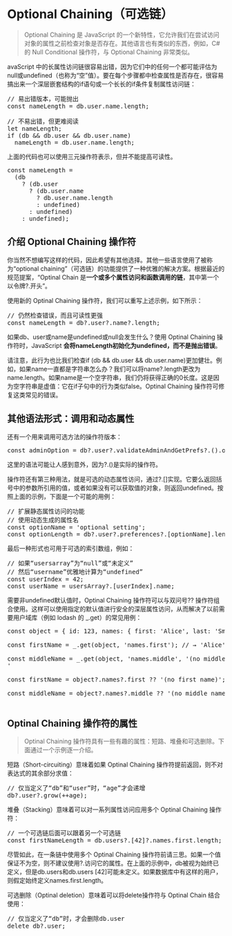 # Optional Chaining（可选链） #
> Optional Chaining 是 JavaScript 的一个新特性，它允许我们在尝试访问对象的属性之前检查对象是否存在。其他语言也有类似的东西，例如，C# 的 Null Conditional 操作符，与 Optional Chaining 非常类似。

avaScript 中的长属性访问链很容易出错，因为它们中的任何一个都可能评估为null或undefined（也称为“空”值）。要在每个步骤都中检查属性是否存在，很容易搞出来一个深层嵌套结构的if语句或一个长长的if条件复制属性访问链：

<pre>
// 易出错版本，可能抛出
const nameLength = db.user.name.length;

// 不易出错，但更难阅读
let nameLength;
if (db && db.user && db.user.name)
  nameLength = db.user.name.length;
</pre>

上面的代码也可以使用三元操作符表示，但并不能提高可读性。

<pre>
const nameLength =
  (db
    ? (db.user
      ? (db.user.name
        ? db.user.name.length
        : undefined)
      : undefined)
    : undefined);
</pre>

## 介绍 Optional Chaining 操作符 ##
你当然不想编写这样的代码，因此希望有其他选择。其他一些语言使用了被称为“optional chaining”（可选链）的功能提供了一种优雅的解决方案。根据最近的规范提案，“Optinal Chain 是**一个或多个属性访问和函数调用的链**，其中第一个以令牌?.开头”。

使用新的 Optinal Chaining 操作符，我们可以重写上述示例，如下所示：

<pre>
// 仍然检查错误，而且可读性更强
const nameLength = db?.user?.name?.length;
</pre>

如果db、user或name是undefined或null会发生什么？使用 Optinal Chaining 操作符时，JavaScript **会将nameLength初始化为undefined，而不是抛出错误**。

请注意，此行为也比我们检查if (db && db.user && db.user.name)更加健壮。例如，如果name一直都是字符串怎么办？我们可以将name?.length更改为name.length。如果name是一个空字符串，我们仍将获得正确的0长度。这是因为空字符串是虚值：它在if子句中的行为类似false。Optinal Chaining 操作符可修复这类常见的错误。


## 其他语法形式：调用和动态属性 ##
还有一个用来调用可选方法的操作符版本：

<pre>
const adminOption = db?.user?.validateAdminAndGetPrefs?.().option;
</pre>

这里的语法可能让人感到意外，因为?.()是实际的操作符。

操作符还有第三种用法，就是可选的动态属性访问，通过?.[]实现。它要么返回括号中的参数所引用的值，或者如果没有可以获取值的对象，则返回undefined。按照上面的示例，下面是一个可能的用例：

<pre>
// 扩展静态属性访问的功能
// 使用动态生成的属性名
const optionName = 'optional setting';
const optionLength = db?.user?.preferences?.[optionName].length;
</pre>

最后一种形式也可用于可选的索引数组，例如：

<pre>
// 如果“usersarray”为“null”或“未定义”
// 然后“username”优雅地计算为“undefined”
const userIndex = 42;
const userName = usersArray?.[userIndex].name;
</pre>

需要非undefined默认值时，Optinal Chaining 操作符可以与双问号?? 操作符组合使用。这样可以使用指定的默认值进行安全的深层属性访问，从而解决了以前需要用户域库（例如 lodash 的 _.get）的常见用例：

<pre>
const object = { id: 123, names: { first: 'Alice', last: 'Smith' }};

const firstName = _.get(object, 'names.first'); // → 'Alice'

const middleName = _.get(object, 'names.middle', '(no middle name)'); // → '(no middle name)
'

const firstName = object?.names?.first ?? '(no first name)'; // → 'Alice'

const middleName = object?.names?.middle ?? '(no middle name)'; // → '(no middle name)'

</pre>


## Optinal Chaining 操作符的属性 ##
> Optinal Chaining 操作符具有一些有趣的属性：短路、堆叠和可选删除。下面通过一个示例逐一介绍。

短路（Short-circuiting）意味着如果 Optinal Chaining 操作符提前返回，则不对表达式的其余部分求值：

<pre>
// 仅当定义了“db”和“user”时，“age”才会递增
db?.user?.grow(++age);
</pre>

堆叠（Stacking）意味着可以对一系列属性访问应用多个 Optinal Chaining 操作符：

<pre>
// 一个可选链后面可以跟着另一个可选链
const firstNameLength = db.users?.[42]?.names.first.length;
</pre>

尽管如此，在一条链中使用多个 Optinal Chaining 操作符前请三思。如果一个值保证不为空，则不建议使用?.访问它的属性。在上面的示例中，db被视为始终已定义，但是db.users和db.users [42]可能未定义。如果数据库中有这样的用户，则假定始终定义names.first.length。

可选删除（Optinal deletion）意味着可以将delete操作符与 Optinal Chain 结合使用：

<pre>
// 仅当定义了“db”时，才会删除db.user
delete db?.user;
</pre>
























